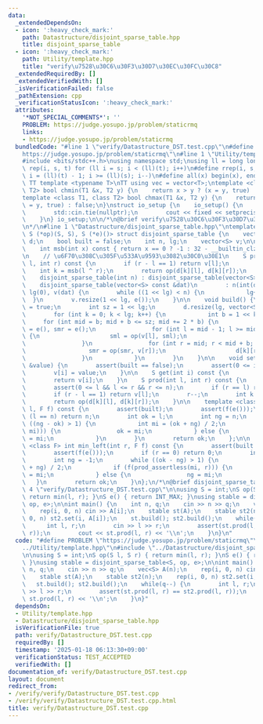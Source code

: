 ```yaml
---
data:
  _extendedDependsOn:
  - icon: ':heavy_check_mark:'
    path: Datastructure/disjoint_sparse_table.hpp
    title: disjoint_sparse_table
  - icon: ':heavy_check_mark:'
    path: Utility/template.hpp
    title: "verify\u7528\u30C6\u30F3\u30D7\u30EC\u30FC\u30C8"
  _extendedRequiredBy: []
  _extendedVerifiedWith: []
  _isVerificationFailed: false
  _pathExtension: cpp
  _verificationStatusIcon: ':heavy_check_mark:'
  attributes:
    '*NOT_SPECIAL_COMMENTS*': ''
    PROBLEM: https://judge.yosupo.jp/problem/staticrmq
    links:
    - https://judge.yosupo.jp/problem/staticrmq
  bundledCode: "#line 1 \"verify/Datastructure_DST.test.cpp\"\n#define PROBLEM \"\
    https://judge.yosupo.jp/problem/staticrmq\"\n#line 1 \"Utility/template.hpp\"\n\
    #include <bits/stdc++.h>\nusing namespace std;\nusing ll = long long;\n#define\
    \ rep(i, s, t) for (ll i = s; i < (ll)(t); i++)\n#define rrep(i, s, t) for (ll\
    \ i = (ll)(t) - 1; i >= (ll)(s); i--)\n#define all(x) begin(x), end(x)\n\n#define\
    \ TT template <typename T>\nTT using vec = vector<T>;\ntemplate <class T1, class\
    \ T2> bool chmin(T1 &x, T2 y) {\n    return x > y ? (x = y, true) : false;\n}\n\
    template <class T1, class T2> bool chmax(T1 &x, T2 y) {\n    return x < y ? (x\
    \ = y, true) : false;\n}\nstruct io_setup {\n    io_setup() {\n        ios::sync_with_stdio(false);\n\
    \        std::cin.tie(nullptr);\n        cout << fixed << setprecision(15);\n\
    \    }\n} io_setup;\n\n/*\n@brief verify\u7528\u30C6\u30F3\u30D7\u30EC\u30FC\u30C8\
    \n*/\n#line 1 \"Datastructure/disjoint_sparse_table.hpp\"\ntemplate <class S,\
    \ S (*op)(S, S), S (*e)()> struct disjoint_sparse_table {\n    vector<vector<S>>\
    \ d;\n    bool built = false;\n    int n, lg;\n    vector<S> v;\n\n  private:\n\
    \    int msb(int x) const { return x == 0 ? -1 : 32 - __builtin_clz(x) - 1; }\n\
    \n    // \u6F70\u308C\u305F\u533A\u9593\u3082\u30C0\u30E1\n    S prod_assertless(int\
    \ l, int r) const {\n        if (r - l == 1) return v[l];\n        r--;\n    \
    \    int k = msb(l ^ r);\n        return op(d[k][l], d[k][r]);\n    }\n\n  public:\n\
    \    disjoint_sparse_table(int n) : disjoint_sparse_table(vector<S>(n, e())) {}\n\
    \    disjoint_sparse_table(vector<S> const &dat)\n        : n(int(dat.size())),\
    \ lg(0), v(dat) {\n        while ((1 << lg) < n) {\n            lg++;\n      \
    \  }\n        v.resize(1 << lg, e());\n    }\n\n    void build() {\n        built\
    \ = true;\n        int sz = 1 << lg;\n        d.resize(lg, vector<S>(sz, e()));\n\
    \        for (int k = 0; k < lg; k++) {\n            int b = 1 << k;\n       \
    \     for (int mid = b; mid + b <= sz; mid += 2 * b) {\n                S sml\
    \ = e(), smr = e();\n                for (int l = mid - 1; l >= mid - b; l--)\
    \ {\n                    sml = op(v[l], sml);\n                    d[k][l] = sml;\n\
    \                }\n                for (int r = mid; r < mid + b; r++) {\n  \
    \                  smr = op(smr, v[r]);\n                    d[k][r] = smr;\n\
    \                }\n            }\n        }\n    }\n\n    void set(int i, S const\
    \ &value) {\n        assert(built == false);\n        assert(0 <= i && i < n);\n\
    \        v[i] = value;\n    }\n\n    S get(int i) const {\n        assert(built);\n\
    \        return v[i];\n    }\n    S prod(int l, int r) const {\n        assert(built);\n\
    \        assert(0 <= l && l <= r && r <= n);\n        if (r == l) return e();\n\
    \        if (r - l == 1) return v[l];\n        r--;\n        int k = msb(l ^ r);\n\
    \        return op(d[k][l], d[k][r]);\n    }\n\n    template <class F> int max_right(int\
    \ l, F f) const {\n        assert(built);\n        assert(f(e()));\n        if\
    \ (l == n) return n;\n        int ok = l;\n        int ng = n;\n        while\
    \ ((ng - ok) > 1) {\n            int mi = (ok + ng) / 2;\n            if (f(prod_assertless(l,\
    \ mi))) {\n                ok = mi;\n            } else {\n                ng\
    \ = mi;\n            }\n        }\n        return ok;\n    };\n\n    template\
    \ <class F> int min_left(int r, F f) const {\n        assert(built == true);\n\
    \        assert(f(e()));\n        if (r == 0) return 0;\n        int ok = r;\n\
    \        int ng = -1;\n        while ((ok - ng) > 1) {\n            int mi = (ok\
    \ + ng) / 2;\n            if (f(prod_assertless(mi, r))) {\n                ok\
    \ = mi;\n            } else {\n                ng = mi;\n            }\n     \
    \   }\n        return ok;\n    }\n};\n/*\n@brief disjoint_sparse_table\n*/\n#line\
    \ 4 \"verify/Datastructure_DST.test.cpp\"\n\nusing S = int;\nS op(S l, S r) {\
    \ return min(l, r); }\nS e() { return INT_MAX; }\nusing stable = disjoint_sparse_table<S,\
    \ op, e>;\n\nint main() {\n    int n, q;\n    cin >> n >> q;\n    vec<S> A(n);\n\
    \    rep(i, 0, n) cin >> A[i];\n    stable st(A);\n    stable st2(n);\n    rep(i,\
    \ 0, n) st2.set(i, A[i]);\n    st.build(); st2.build();\n    while(q--) {\n  \
    \      int l, r;\n        cin >> l >> r;\n        assert(st.prod(l, r) == st2.prod(l,\
    \ r));\n        cout << st.prod(l, r) << '\\n';\n    }\n}\n"
  code: "#define PROBLEM \"https://judge.yosupo.jp/problem/staticrmq\"\n#include \"\
    ../Utility/template.hpp\"\n#include \"../Datastructure/disjoint_sparse_table.hpp\"\
    \n\nusing S = int;\nS op(S l, S r) { return min(l, r); }\nS e() { return INT_MAX;\
    \ }\nusing stable = disjoint_sparse_table<S, op, e>;\n\nint main() {\n    int\
    \ n, q;\n    cin >> n >> q;\n    vec<S> A(n);\n    rep(i, 0, n) cin >> A[i];\n\
    \    stable st(A);\n    stable st2(n);\n    rep(i, 0, n) st2.set(i, A[i]);\n \
    \   st.build(); st2.build();\n    while(q--) {\n        int l, r;\n        cin\
    \ >> l >> r;\n        assert(st.prod(l, r) == st2.prod(l, r));\n        cout <<\
    \ st.prod(l, r) << '\\n';\n    }\n}"
  dependsOn:
  - Utility/template.hpp
  - Datastructure/disjoint_sparse_table.hpp
  isVerificationFile: true
  path: verify/Datastructure_DST.test.cpp
  requiredBy: []
  timestamp: '2025-01-18 06:13:30+09:00'
  verificationStatus: TEST_ACCEPTED
  verifiedWith: []
documentation_of: verify/Datastructure_DST.test.cpp
layout: document
redirect_from:
- /verify/verify/Datastructure_DST.test.cpp
- /verify/verify/Datastructure_DST.test.cpp.html
title: verify/Datastructure_DST.test.cpp
---
```

